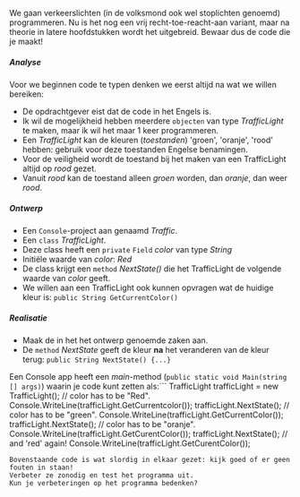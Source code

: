 We gaan verkeerslichten (in de volksmond ook wel stoplichten genoemd) programmeren.
Nu is het nog een vrij recht-toe-reacht-aan variant,
maar na theorie in latere hoofdstukken wordt het uitgebreid.
Bewaar dus de code die je maakt!
##### Analyse
Voor we beginnen code te typen denken we eerst altijd na wat we willen bereiken:
- De opdrachtgever eist dat de code in het Engels is.
- Ik wil de mogelijkheid hebben meerdere `objecten` van type *TrafficLight* te maken, maar ik wil het maar 1 keer programmeren.
- Een *TrafficLight* kan de kleuren (*toestanden*) 'groen', 'oranje', 'rood' hebben: gebruik voor deze toestanden Engelse benamingen.
- Voor de veiligheid wordt de toestand bij het maken van een TrafficLight altijd op *rood* gezet.
- Vanuit *rood* kan de toestand alleen *groen* worden, dan *oranje*, dan weer *rood*.


##### Ontwerp
- Een `Console`-project aan genaamd *Traffic*.
- Een `class` *TrafficLight*.
- Deze class heeft een `private` `Field` *color* van type *String*
- Initiële waarde van *color*: *Red*
- De class krijgt een `method` *NextState()* die het TrafficLight de volgende waarde van *color* geeft.
- We willen aan een TrafficLight ook kunnen opvragen wat de huidige kleur is: `public String GetCurrentColor()`

##### Realisatie
- Maak de in het het ontwerp genoemde zaken aan.
- De `method` *NextState* geeft de kleur **na** het veranderen van de kleur terug: `public String NextState() {...}`

Een Console app heeft een *main*-method (`public static void Main(string [] args)`)
waarin je code kunt zetten als:```
TrafficLight trafficLight = new TrafficLight();
// color has to be "Red".
Console.WriteLine(trafficLight.GetCurrentcolor());
trafficLight.NextState();
// color has to be "green".
Console.WriteLine(trafficLight.GetCurrentColor());
trafficLight.NextState();
// color has to be "oranje".
Console.WriteLine(trafficLight.GetCurentColor());
trafficLight.NextState();
// and 'red' again!
Console.WriteLine(trafficLight.GetCurentColor());
```
Bovenstaande code is wat slordig in elkaar gezet: kijk goed of er geen fouten in staan!
Verbeter ze zonodig en test het programma uit.
Kun je verbeteringen op het programma bedenken?
